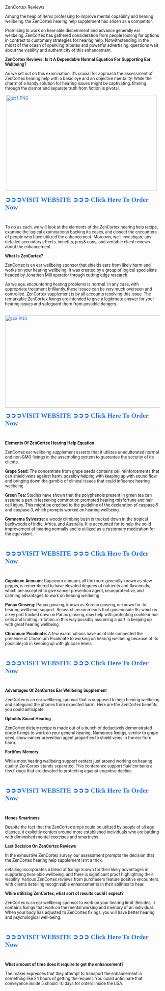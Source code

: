 ZenCortex Reviews
<p style="-webkit-tap-highlight-color: transparent; color: rgba(0, 0, 0, 0.87); font-family: Roboto, RobotoDraft, Helvetica, Arial, sans-serif; font-size: 14px; user-select: text !important;">Among the heap of items professing to improve mental capability and hearing wellbeing, the ZenCortex hearing help supplement has arisen as a competitor.</p><p style="-webkit-tap-highlight-color: transparent; color: rgba(0, 0, 0, 0.87); font-family: Roboto, RobotoDraft, Helvetica, Arial, sans-serif; font-size: 14px; user-select: text !important;">Promising to work on hear-able discernment and advance generally ear wellbeing, ZenCortex has gathered consideration from people looking for options in contrast to customary strategies for hearing help. Notwithstanding, in the midst of the ocean of sparkling tributes and powerful advertising, questions wait about the viability and authenticity of this enhancement.</p><p style="-webkit-tap-highlight-color: transparent; color: rgba(0, 0, 0, 0.87); font-family: Roboto, RobotoDraft, Helvetica, Arial, sans-serif; font-size: 14px; user-select: text !important;"><b style="-webkit-tap-highlight-color: transparent; user-select: text !important;">ZenCortex Reviews: Is It A Dependable Normal Equation For Supporting Ear Wellbeing?</b></p><p style="-webkit-tap-highlight-color: transparent; color: rgba(0, 0, 0, 0.87); font-family: Roboto, RobotoDraft, Helvetica, Arial, sans-serif; font-size: 14px; user-select: text !important;">As we set out on this examination, it's crucial for approach the assessment of ZenCortex hearing help with a basic eye and an objective mentality. While the charm of a handy solution for hearing issues might be captivating, filtering through the clamor and separate truth from fiction is pivotal.</p><p style="-webkit-tap-highlight-color: transparent; color: rgba(0, 0, 0, 0.87); font-family: Roboto, RobotoDraft, Helvetica, Arial, sans-serif; font-size: 14px; user-select: text !important;">&nbsp;<a data-saferedirecturl="https://www.google.com/url?hl=en-US&amp;q=https://iherbpharma.com/rssw&amp;source=gmail&amp;ust=1721607565836000&amp;usg=AOvVaw1ofGUQ1fhFrbk_UAH39dJZ" href="https://iherbpharma.com/rssw" rel="nofollow" style="-webkit-tap-highlight-color: transparent; color: #1a73e8; text-decoration-line: none; user-select: text !important;" target="_blank"><img alt="zx1.PNG" data-iml="6591.699999988079" height="312px" src="https://groups.google.com/group/zencortex-offical/attach/acf659a46935/zx1.PNG?part=0.2&amp;view=1" style="-webkit-tap-highlight-color: transparent; border: none; user-select: text !important;" width="491px" /></a></p><p style="-webkit-tap-highlight-color: transparent; color: rgba(0, 0, 0, 0.87); font-family: Roboto, RobotoDraft, Helvetica, Arial, sans-serif; font-size: 14px; user-select: text !important;"><b style="-webkit-tap-highlight-color: transparent; user-select: text !important;"><span style="-webkit-tap-highlight-color: transparent; font-family: &quot;MS Mincho&quot;; font-size: 16pt; line-height: 24.5333px; user-select: text !important;"><a data-saferedirecturl="https://www.google.com/url?hl=en-US&amp;q=https://iherbpharma.com/rssw&amp;source=gmail&amp;ust=1721607565836000&amp;usg=AOvVaw1ofGUQ1fhFrbk_UAH39dJZ" href="https://iherbpharma.com/rssw" rel="nofollow" style="-webkit-tap-highlight-color: transparent; color: #1a73e8; text-decoration-line: none; user-select: text !important;" target="_blank">➲➲➲<span style="-webkit-tap-highlight-color: transparent; font-family: Calibri, &quot;sans-serif&quot;; user-select: text !important;">VISIT WEBSITE&nbsp;</span>➲➲➲<span style="-webkit-tap-highlight-color: transparent; font-family: Calibri, &quot;sans-serif&quot;; user-select: text !important;">&nbsp;Click Here To Order Now</span></a></span></b></p><p style="-webkit-tap-highlight-color: transparent; color: rgba(0, 0, 0, 0.87); font-family: Roboto, RobotoDraft, Helvetica, Arial, sans-serif; font-size: 14px; user-select: text !important;">&nbsp;</p><p style="-webkit-tap-highlight-color: transparent; color: rgba(0, 0, 0, 0.87); font-family: Roboto, RobotoDraft, Helvetica, Arial, sans-serif; font-size: 14px; user-select: text !important;">To do as such, we will look at the elements of the ZenCortex hearing help recipe, examine the logical examinations backing its cases, and dissect the encounters of people who have utilized the enhancement. Moreover, we'll investigate any detailed secondary effects, benefits, pros&amp; cons, and veritable client reviews about the enhancement.</p><p style="-webkit-tap-highlight-color: transparent; color: rgba(0, 0, 0, 0.87); font-family: Roboto, RobotoDraft, Helvetica, Arial, sans-serif; font-size: 14px; user-select: text !important;"><b style="-webkit-tap-highlight-color: transparent; user-select: text !important;">What Is ZenCortex?</b></p><p style="-webkit-tap-highlight-color: transparent; color: rgba(0, 0, 0, 0.87); font-family: Roboto, RobotoDraft, Helvetica, Arial, sans-serif; font-size: 14px; user-select: text !important;">ZenCortex is an ear wellbeing sponsor that shields ears from likely harm and works on your hearing wellbeing. It was created by a group of logical specialists headed by Jonathan Mill operator through cutting edge research.</p><p style="-webkit-tap-highlight-color: transparent; color: rgba(0, 0, 0, 0.87); font-family: Roboto, RobotoDraft, Helvetica, Arial, sans-serif; font-size: 14px; user-select: text !important;">As we age, encountering hearing problems is normal. In any case, with appropriate treatment brilliantly, these issues can be very much overseen and controlled. ZenCortex supplement is by all accounts resolving this issue. The remarkable ZenCortex fixings are intended to give a legitimate answer for your hearing issues and safeguard them from possible dangers.</p><p style="-webkit-tap-highlight-color: transparent; color: rgba(0, 0, 0, 0.87); font-family: Roboto, RobotoDraft, Helvetica, Arial, sans-serif; font-size: 14px; user-select: text !important;">&nbsp;<a data-saferedirecturl="https://www.google.com/url?hl=en-US&amp;q=https://iherbpharma.com/rssw&amp;source=gmail&amp;ust=1721607565836000&amp;usg=AOvVaw1ofGUQ1fhFrbk_UAH39dJZ" href="https://iherbpharma.com/rssw" rel="nofollow" style="-webkit-tap-highlight-color: transparent; color: #1a73e8; text-decoration-line: none; user-select: text !important;" target="_blank"><img alt="zx3.PNG" data-iml="6590.899999976158" height="300px" src="https://groups.google.com/group/zencortex-offical/attach/acf659a46935/zx3.PNG?part=0.1&amp;view=1" style="-webkit-tap-highlight-color: transparent; border: none; user-select: text !important;" width="534px" /></a></p><p style="-webkit-tap-highlight-color: transparent; color: rgba(0, 0, 0, 0.87); font-family: Roboto, RobotoDraft, Helvetica, Arial, sans-serif; font-size: 14px; user-select: text !important;"><b style="-webkit-tap-highlight-color: transparent; user-select: text !important;"><span style="-webkit-tap-highlight-color: transparent; font-family: &quot;MS Mincho&quot;; font-size: 16pt; line-height: 24.5333px; user-select: text !important;"><a data-saferedirecturl="https://www.google.com/url?hl=en-US&amp;q=https://iherbpharma.com/rssw&amp;source=gmail&amp;ust=1721607565836000&amp;usg=AOvVaw1ofGUQ1fhFrbk_UAH39dJZ" href="https://iherbpharma.com/rssw" rel="nofollow" style="-webkit-tap-highlight-color: transparent; color: #1a73e8; text-decoration-line: none; user-select: text !important;" target="_blank">➲➲➲<span style="-webkit-tap-highlight-color: transparent; font-family: Calibri, &quot;sans-serif&quot;; user-select: text !important;">VISIT WEBSITE&nbsp;</span>➲➲➲<span style="-webkit-tap-highlight-color: transparent; font-family: Calibri, &quot;sans-serif&quot;; user-select: text !important;">&nbsp;Click Here To Order Now</span></a></span></b></p><p style="-webkit-tap-highlight-color: transparent; color: rgba(0, 0, 0, 0.87); font-family: Roboto, RobotoDraft, Helvetica, Arial, sans-serif; font-size: 14px; user-select: text !important;">&nbsp;</p><p style="-webkit-tap-highlight-color: transparent; color: rgba(0, 0, 0, 0.87); font-family: Roboto, RobotoDraft, Helvetica, Arial, sans-serif; font-size: 14px; user-select: text !important;"><b style="-webkit-tap-highlight-color: transparent; user-select: text !important;">Elements Of ZenCortex Hearing Help Equation</b></p><p style="-webkit-tap-highlight-color: transparent; color: rgba(0, 0, 0, 0.87); font-family: Roboto, RobotoDraft, Helvetica, Arial, sans-serif; font-size: 14px; user-select: text !important;">ZenCortex ear wellbeing supplement asserts that it utilizes unadulterated normal and non-GMO fixings in the assembling system to guarantee the security of its clients.</p><p style="-webkit-tap-highlight-color: transparent; color: rgba(0, 0, 0, 0.87); font-family: Roboto, RobotoDraft, Helvetica, Arial, sans-serif; font-size: 14px; user-select: text !important;"><b style="-webkit-tap-highlight-color: transparent; user-select: text !important;">Grape Seed:</b>&nbsp;The concentrate from grape seeds contains cell reinforcements that can shield veins against harm, possibly helping with keeping up with sound flow and bringing down the gamble of clinical issues that could influence hearing wellbeing.</p><p style="-webkit-tap-highlight-color: transparent; color: rgba(0, 0, 0, 0.87); font-family: Roboto, RobotoDraft, Helvetica, Arial, sans-serif; font-size: 14px; user-select: text !important;"><b style="-webkit-tap-highlight-color: transparent; user-select: text !important;">Green Tea:</b>&nbsp;Studies have shown that the polyphenols present in green tea can assume a part in lessening commotion prompted hearing misfortune and hair cell injury. This might be credited to the guideline of the declaration of caspase-9 and caspase-3, which prompts worked on hearing wellbeing.</p><p style="-webkit-tap-highlight-color: transparent; color: rgba(0, 0, 0, 0.87); font-family: Roboto, RobotoDraft, Helvetica, Arial, sans-serif; font-size: 14px; user-select: text !important;"><b style="-webkit-tap-highlight-color: transparent; user-select: text !important;">Gymnema Sylvestre:</b>&nbsp;a woody climbing bush is tracked down in the tropical backwoods of India, Africa, and Australia. It is accounted for to help the solid improvement of hearing normally and is utilized as a customary medication for the equivalent.</p><p style="-webkit-tap-highlight-color: transparent; color: rgba(0, 0, 0, 0.87); font-family: Roboto, RobotoDraft, Helvetica, Arial, sans-serif; font-size: 14px; user-select: text !important;">&nbsp;</p><p style="-webkit-tap-highlight-color: transparent; color: rgba(0, 0, 0, 0.87); font-family: Roboto, RobotoDraft, Helvetica, Arial, sans-serif; font-size: 14px; user-select: text !important;"><b style="-webkit-tap-highlight-color: transparent; user-select: text !important;"><span style="-webkit-tap-highlight-color: transparent; font-family: &quot;MS Mincho&quot;; font-size: 16pt; line-height: 24.5333px; user-select: text !important;"><a data-saferedirecturl="https://www.google.com/url?hl=en-US&amp;q=https://iherbpharma.com/rssw&amp;source=gmail&amp;ust=1721607565836000&amp;usg=AOvVaw1ofGUQ1fhFrbk_UAH39dJZ" href="https://iherbpharma.com/rssw" rel="nofollow" style="-webkit-tap-highlight-color: transparent; color: #1a73e8; text-decoration-line: none; user-select: text !important;" target="_blank">➲➲➲<span style="-webkit-tap-highlight-color: transparent; font-family: Calibri, &quot;sans-serif&quot;; user-select: text !important;">VISIT WEBSITE&nbsp;</span>➲➲➲<span style="-webkit-tap-highlight-color: transparent; font-family: Calibri, &quot;sans-serif&quot;; user-select: text !important;">&nbsp;Click Here To Order Now</span></a></span></b></p><p style="-webkit-tap-highlight-color: transparent; color: rgba(0, 0, 0, 0.87); font-family: Roboto, RobotoDraft, Helvetica, Arial, sans-serif; font-size: 14px; user-select: text !important;">&nbsp;</p><p style="-webkit-tap-highlight-color: transparent; color: rgba(0, 0, 0, 0.87); font-family: Roboto, RobotoDraft, Helvetica, Arial, sans-serif; font-size: 14px; user-select: text !important;"><b style="-webkit-tap-highlight-color: transparent; user-select: text !important;">Capsicum Annuum:</b>&nbsp;Capsicum annuum, all the more generally known as stew pepper, is remembered to have elevated degrees of nutrients and flavonoids, which are accepted to give cancer prevention agent, neuroprotective, and calming advantages to work on hearing wellbeing.</p><p style="-webkit-tap-highlight-color: transparent; color: rgba(0, 0, 0, 0.87); font-family: Roboto, RobotoDraft, Helvetica, Arial, sans-serif; font-size: 14px; user-select: text !important;"><b style="-webkit-tap-highlight-color: transparent; user-select: text !important;">Panax Ginseng:</b>&nbsp;Panax ginseng, known as Korean ginseng, is known for its hearing wellbeing support. Research recommends that ginsenoside Rc, which is a key part tracked down in Panax ginseng, may help with protecting cochlear hair cells and limiting irritation, in this way possibly assuming a part in keeping up with great hearing wellbeing.</p><p style="-webkit-tap-highlight-color: transparent; color: rgba(0, 0, 0, 0.87); font-family: Roboto, RobotoDraft, Helvetica, Arial, sans-serif; font-size: 14px; user-select: text !important;"><b style="-webkit-tap-highlight-color: transparent; user-select: text !important;">Chromium Picolinate:</b>&nbsp;A few examinations have as of late connected the presence of Chromium Picolinate to working on hearing wellbeing because of its possible job in keeping up with glucose levels.</p><p style="-webkit-tap-highlight-color: transparent; color: rgba(0, 0, 0, 0.87); font-family: Roboto, RobotoDraft, Helvetica, Arial, sans-serif; font-size: 14px; user-select: text !important;">&nbsp;</p><p style="-webkit-tap-highlight-color: transparent; color: rgba(0, 0, 0, 0.87); font-family: Roboto, RobotoDraft, Helvetica, Arial, sans-serif; font-size: 14px; user-select: text !important;"><b style="-webkit-tap-highlight-color: transparent; user-select: text !important;"><span style="-webkit-tap-highlight-color: transparent; font-family: &quot;MS Mincho&quot;; font-size: 16pt; line-height: 24.5333px; user-select: text !important;"><a data-saferedirecturl="https://www.google.com/url?hl=en-US&amp;q=https://iherbpharma.com/rssw&amp;source=gmail&amp;ust=1721607565836000&amp;usg=AOvVaw1ofGUQ1fhFrbk_UAH39dJZ" href="https://iherbpharma.com/rssw" rel="nofollow" style="-webkit-tap-highlight-color: transparent; color: #1a73e8; text-decoration-line: none; user-select: text !important;" target="_blank">➲➲➲<span style="-webkit-tap-highlight-color: transparent; font-family: Calibri, &quot;sans-serif&quot;; user-select: text !important;">VISIT WEBSITE&nbsp;</span>➲➲➲<span style="-webkit-tap-highlight-color: transparent; font-family: Calibri, &quot;sans-serif&quot;; user-select: text !important;">&nbsp;Click Here To Order Now</span></a></span></b></p><p style="-webkit-tap-highlight-color: transparent; color: rgba(0, 0, 0, 0.87); font-family: Roboto, RobotoDraft, Helvetica, Arial, sans-serif; font-size: 14px; user-select: text !important;">&nbsp;</p><p style="-webkit-tap-highlight-color: transparent; color: rgba(0, 0, 0, 0.87); font-family: Roboto, RobotoDraft, Helvetica, Arial, sans-serif; font-size: 14px; user-select: text !important;"><b style="-webkit-tap-highlight-color: transparent; user-select: text !important;">Advantages Of ZenCortex Ear Wellbeing Supplement</b></p><p style="-webkit-tap-highlight-color: transparent; color: rgba(0, 0, 0, 0.87); font-family: Roboto, RobotoDraft, Helvetica, Arial, sans-serif; font-size: 14px; user-select: text !important;">ZenCortex is an ear wellbeing sponsor that is supposed to help hearing wellbeing and safeguard the phones from expected harm. Here are the ZenCortex benefits you could anticipate:</p><p style="-webkit-tap-highlight-color: transparent; color: rgba(0, 0, 0, 0.87); font-family: Roboto, RobotoDraft, Helvetica, Arial, sans-serif; font-size: 14px; user-select: text !important;"><b style="-webkit-tap-highlight-color: transparent; user-select: text !important;">Upholds Sound Hearing</b></p><p style="-webkit-tap-highlight-color: transparent; color: rgba(0, 0, 0, 0.87); font-family: Roboto, RobotoDraft, Helvetica, Arial, sans-serif; font-size: 14px; user-select: text !important;">ZenCortex dietary recipe is made out of a bunch of deductively demonstrated crude fixings to work on your general hearing. Numerous fixings, similar to grape seed, show cancer prevention agent properties to shield veins in the ear from harm.</p><p style="-webkit-tap-highlight-color: transparent; color: rgba(0, 0, 0, 0.87); font-family: Roboto, RobotoDraft, Helvetica, Arial, sans-serif; font-size: 14px; user-select: text !important;"><b style="-webkit-tap-highlight-color: transparent; user-select: text !important;">Fortifies Memory</b></p><p style="-webkit-tap-highlight-color: transparent; color: rgba(0, 0, 0, 0.87); font-family: Roboto, RobotoDraft, Helvetica, Arial, sans-serif; font-size: 14px; user-select: text !important;">While most hearing wellbeing support centers just around working on hearing quality, ZenCortex stands separated. This conference support fluid contains a few fixings that are devoted to protecting against cognitive decline.</p><p style="-webkit-tap-highlight-color: transparent; color: rgba(0, 0, 0, 0.87); font-family: Roboto, RobotoDraft, Helvetica, Arial, sans-serif; font-size: 14px; user-select: text !important;">&nbsp;</p><p style="-webkit-tap-highlight-color: transparent; color: rgba(0, 0, 0, 0.87); font-family: Roboto, RobotoDraft, Helvetica, Arial, sans-serif; font-size: 14px; user-select: text !important;"><b style="-webkit-tap-highlight-color: transparent; user-select: text !important;"><span style="-webkit-tap-highlight-color: transparent; font-family: &quot;MS Mincho&quot;; font-size: 16pt; line-height: 24.5333px; user-select: text !important;"><a data-saferedirecturl="https://www.google.com/url?hl=en-US&amp;q=https://iherbpharma.com/rssw&amp;source=gmail&amp;ust=1721607565836000&amp;usg=AOvVaw1ofGUQ1fhFrbk_UAH39dJZ" href="https://iherbpharma.com/rssw" rel="nofollow" style="-webkit-tap-highlight-color: transparent; color: #1a73e8; text-decoration-line: none; user-select: text !important;" target="_blank">➲➲➲<span style="-webkit-tap-highlight-color: transparent; font-family: Calibri, &quot;sans-serif&quot;; user-select: text !important;">VISIT WEBSITE&nbsp;</span>➲➲➲<span style="-webkit-tap-highlight-color: transparent; font-family: Calibri, &quot;sans-serif&quot;; user-select: text !important;">&nbsp;Click Here To Order Now</span></a></span></b></p><p style="-webkit-tap-highlight-color: transparent; color: rgba(0, 0, 0, 0.87); font-family: Roboto, RobotoDraft, Helvetica, Arial, sans-serif; font-size: 14px; user-select: text !important;">&nbsp;</p><p style="-webkit-tap-highlight-color: transparent; color: rgba(0, 0, 0, 0.87); font-family: Roboto, RobotoDraft, Helvetica, Arial, sans-serif; font-size: 14px; user-select: text !important;"><b style="-webkit-tap-highlight-color: transparent; user-select: text !important;">Hones Smartness</b></p><p style="-webkit-tap-highlight-color: transparent; color: rgba(0, 0, 0, 0.87); font-family: Roboto, RobotoDraft, Helvetica, Arial, sans-serif; font-size: 14px; user-select: text !important;">Despite the fact that the ZenCortex drops could be utilized by people of all age classes, it explicitly centers around more established individuals who are battling with diminished mental exercises and smartness.</p><p style="-webkit-tap-highlight-color: transparent; color: rgba(0, 0, 0, 0.87); font-family: Roboto, RobotoDraft, Helvetica, Arial, sans-serif; font-size: 14px; user-select: text !important;"><b style="-webkit-tap-highlight-color: transparent; user-select: text !important;">Last Decision On ZenCortex Reviews</b></p><p style="-webkit-tap-highlight-color: transparent; color: rgba(0, 0, 0, 0.87); font-family: Roboto, RobotoDraft, Helvetica, Arial, sans-serif; font-size: 14px; user-select: text !important;">In the exhaustive ZenCortex survey, our assessment prompts the decision that the ZenCortex hearing help supplement isn't a trick.</p><p style="-webkit-tap-highlight-color: transparent; color: rgba(0, 0, 0, 0.87); font-family: Roboto, RobotoDraft, Helvetica, Arial, sans-serif; font-size: 14px; user-select: text !important;">detailing incorporates a blend of fixings known for their likely advantages in supporting hear-able wellbeing, and there is significant proof highlighting their viability. Various ZenCortex reviews from purchasers feature positive encounters, with clients detailing recognizable enhancements in their abilities to hear.</p><p style="-webkit-tap-highlight-color: transparent; color: rgba(0, 0, 0, 0.87); font-family: Roboto, RobotoDraft, Helvetica, Arial, sans-serif; font-size: 14px; user-select: text !important;"><b style="-webkit-tap-highlight-color: transparent; user-select: text !important;">While utilizing ZenCortex, what sort of results could I expect?</b></p><p style="-webkit-tap-highlight-color: transparent; color: rgba(0, 0, 0, 0.87); font-family: Roboto, RobotoDraft, Helvetica, Arial, sans-serif; font-size: 14px; user-select: text !important;">ZenCortex is an ear wellbeing sponsor to work on your hearing limit. Besides, it contains fixings that work on the mental working and memory of an individual. When your body has adjusted to ZenCortex fixings, you will have better hearing and psychological well-being.</p><p style="-webkit-tap-highlight-color: transparent; color: rgba(0, 0, 0, 0.87); font-family: Roboto, RobotoDraft, Helvetica, Arial, sans-serif; font-size: 14px; user-select: text !important;">&nbsp;</p><p style="-webkit-tap-highlight-color: transparent; color: rgba(0, 0, 0, 0.87); font-family: Roboto, RobotoDraft, Helvetica, Arial, sans-serif; font-size: 14px; user-select: text !important;"><b style="-webkit-tap-highlight-color: transparent; user-select: text !important;"><span style="-webkit-tap-highlight-color: transparent; font-family: &quot;MS Mincho&quot;; font-size: 16pt; line-height: 24.5333px; user-select: text !important;"><a data-saferedirecturl="https://www.google.com/url?hl=en-US&amp;q=https://iherbpharma.com/rssw&amp;source=gmail&amp;ust=1721607565836000&amp;usg=AOvVaw1ofGUQ1fhFrbk_UAH39dJZ" href="https://iherbpharma.com/rssw" rel="nofollow" style="-webkit-tap-highlight-color: transparent; color: #1a73e8; text-decoration-line: none; user-select: text !important;" target="_blank">➲➲➲<span style="-webkit-tap-highlight-color: transparent; font-family: Calibri, &quot;sans-serif&quot;; user-select: text !important;">VISIT WEBSITE&nbsp;</span>➲➲➲<span style="-webkit-tap-highlight-color: transparent; font-family: Calibri, &quot;sans-serif&quot;; user-select: text !important;">&nbsp;Click Here To Order Now</span></a></span></b></p><p style="-webkit-tap-highlight-color: transparent; color: rgba(0, 0, 0, 0.87); font-family: Roboto, RobotoDraft, Helvetica, Arial, sans-serif; font-size: 14px; user-select: text !important;">&nbsp;</p><p style="-webkit-tap-highlight-color: transparent; color: rgba(0, 0, 0, 0.87); font-family: Roboto, RobotoDraft, Helvetica, Arial, sans-serif; font-size: 14px; user-select: text !important;"><b style="-webkit-tap-highlight-color: transparent; user-select: text !important;">What amount of time does it require to get the enhancement?</b></p><p style="-webkit-tap-highlight-color: transparent; color: rgba(0, 0, 0, 0.87); font-family: Roboto, RobotoDraft, Helvetica, Arial, sans-serif; font-size: 14px; user-select: text !important;">The maker expresses that they attempt to transport the enhancement in something like 24 hours of getting the request. You could anticipate that conveyance inside 5 should 10 days for orders inside the USA.&nbsp;</p>
